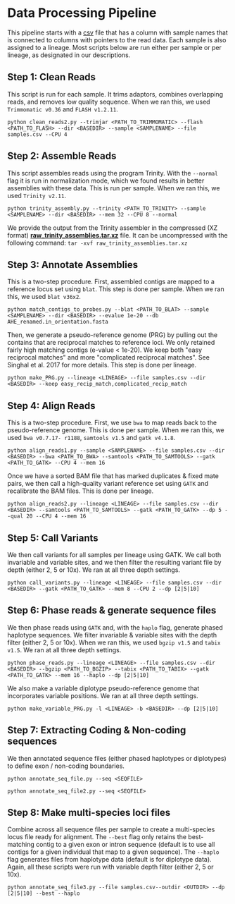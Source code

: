 # Data Processing Pipeline

This pipeline starts with a [csv](./samples.csv) file that has a column with sample names that is connected to columns with pointers to the read data. Each sample is also assigned to a lineage. Most scripts below are run either per sample or per lineage, as designated in our descriptions.

## Step 1: Clean Reads
This script is run for each sample. It trims adaptors, combines overlapping reads, and removes low quality sequence. When we ran this, we used `Trimmomatic v0.36` and `FLASH v1.2.11`. 

`python clean_reads2.py --trimjar <PATH_TO_TRIMMOMATIC> --flash <PATH_TO_FLASH> --dir <BASEDIR> --sample <SAMPLENAME> --file samples.csv --CPU 4`

## Step 2: Assemble Reads
This script assembles reads using the program Trinity. With the `--normal` flag it is run in normalization mode, which we found results in better assemblies with these data. This is run per sample. When we ran this, we used `Trinity v2.11`.

`python trinity_assembly.py --trinity <PATH_TO_TRINITY> --sample <SAMPLENAME> --dir <BASEDIR> --mem 32 --CPU 8 --normal`

We provide the output from the Trinity assembler in the compressed (XZ format) [**raw_trinity_assemblies.tar.xz**](./raw_trinity_assemblies.tar.xz) file. It can be uncompressed with the following command:
`tar -xvf raw_trinity_assemblies.tar.xz`

## Step 3: Annotate Assemblies
This is a two-step procedure. First, assembled contigs are mapped to a reference locus set using `blat`. This step is done per sample. When we ran this, we used `blat v36x2`. 

`python match_contigs_to_probes.py --blat <PATH_TO_BLAT> --sample <SAMPLENAME> --dir <BASEDIR> --evalue 1e-20 --db AHE_renamed.in_orientation.fasta`

Then, we generate a pseudo-reference genome (PRG) by pulling out the contains that are reciprocal matches to reference loci. We only retained fairly high matching contigs (e-value < 1e-20). We keep both "easy reciprocal matches" and more "complicated reciprocal matches". See Singhal et al. 2017 for more details. This step is done per lineage. 

`python make_PRG.py --lineage <LINEAGE> --file samples.csv --dir <BASEDIR> --keep easy_recip_match,complicated_recip_match`

## Step 4: Align Reads
This is a two-step procedure. First, we use `bwa` to map reads back to the pseudo-reference genome. This is done per sample. When we ran this, we used `bwa v0.7.17- r1188`, `samtools v1.5` and `gatk v4.1.8`. 

`python align_reads1.py --sample <SAMPLENAME> --file samples.csv --dir <BASEDIR> --bwa <PATH_TO_BWA> --samtools <PATH_TO_SAMTOOLS> --gatk <PATH_TO_GATK> --CPU 4 --mem 16`

Once we have a sorted BAM file that has marked duplicates & fixed mate pairs, we then call a high-quality variant reference set using `GATK` and recalibrate the BAM files.  This is done per lineage.

`python align_reads2.py --lineage <LINEAGE> --file samples.csv --dir <BASEDIR> --samtools <PATH_TO_SAMTOOLS> --gatk <PATH_TO_GATK> --dp 5 --qual 20 --CPU 4 --mem 16`

## Step 5: Call Variants
We then call variants for all samples per lineage using GATK. We call both invariable and variable sites, and we then filter the resulting variant file by depth (either 2, 5 or 10x). We ran at all three depth settings.

`python call_variants.py --lineage <LINEAGE> --file samples.csv --dir <BASEDIR> --gatk <PATH_TO_GATK> --mem 8 --CPU 2 --dp [2|5|10]`

## Step 6: Phase reads & generate sequence files
We then phase reads using `GATK` and, with the `haplo` flag, generate phased haplotype sequences. We filter invariable & variable sites with the depth filter (either 2, 5 or 10x). When we ran this, we used `bgzip v1.5` and `tabix v1.5`. We ran at all three depth settings.

`python phase_reads.py --lineage <LINEAGE> --file samples.csv --dir <BASEDIR> --bgzip <PATH_TO_BGZIP> --tabix <PATH_TO_TABIX> --gatk <PATH_TO_GATK> --mem 16 --haplo --dp [2|5|10]`

We also make a variable diplotype pseudo-reference genome that incorporates variable positions. We ran at all three depth settings.

`python make_variable_PRG.py -l <LINEAGE> -b <BASEDIR> --dp [2|5|10]`

## Step 7: Extracting Coding & Non-coding sequences
We then annotated sequence files (either phased haplotypes or diplotypes) to define exon / non-coding boundaries. 

`python annotate_seq_file.py --seq <SEQFILE>`

`python annotate_seq_file2.py --seq <SEQFILE>`

## Step 8: Make multi-species loci files
Combine across all sequence files per sample to create a multi-species locus file ready for alignment. The `--best` flag only retains the best-matching contig to a given exon or intron sequence (default is to use all contigs for a given individual that map to a given sequence). The `--haplo` flag generates files from haplotype data (default is for diplotype data). Again, all these scripts were run with variable depth filter (either 2, 5 or 10x).

`python annotate_seq_file3.py --file samples.csv--outdir <OUTDIR> --dp [2|5|10] --best --haplo`